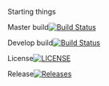 Starting things 

Master build[![Build Status](https://travis-ci.org/Sebastian-Reid/sem.svg?branch=master)](https://travis-ci.org/Sebastian-Reid/sem)

Develop build[![Build Status](https://travis-ci.org/Sebastian-Reid/sem.svg?branch=master)](https://travis-ci.org/Sebastian-Reid/sem) 

License[![LICENSE](https://img.shields.io/github/license/Sebastian-Reid/sem.svg?style=flat-square)](https://github.com/Sebastian-Reid/sem/blob/master/LICENSE)

Release[![Releases](https://img.shields.io/github/release/Sebastian-Reid/sem/all.svg?style=flat-square)](https://github.com/Sebastian-Reid/sem/releases)

